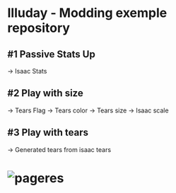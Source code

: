 # Illuday - Modding exemple repository

## #1 Passive Stats Up
-> Isaac Stats

## #2 Play with size
-> Tears Flag
-> Tears color
-> Tears size
-> Isaac scale

## #3 Play with tears
-> Generated tears from isaac tears
# ![pageres](Play-With-Tears/preview.gif)